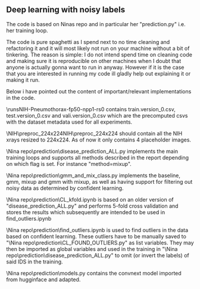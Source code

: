 ## Deep learning with noisy labels

The code is based on Ninas repo and in particular her "prediction.py" i.e. her training loop.

The code is pure spaghetti as I spend next to no time cleaning and refactoring it and it will most likely 
not run on your machine without a bit of tinkering. The reason is simple: I do not intend spend time on cleaning code and making sure it is reproducible on other machines when I 
doubt that anyone is actually gonna want to run in anyway. However if it is the case that you are interested
in running my code ill gladly help out explaining it or making it run.

Below i have pointed out the content of important/relevant implementations in the code.

\runsNIH-Pneumothorax-fp50-npp1-rs0 contains train.version_0.csv, test.version_0.csv and vali.version_0.csv
which are the precomputed csvs with the dataset metadata used for all experiments.

\NIH\preproc_224x224NIH\preproc_224x224 should contain all the NIH xrays resized to 224x224. As of now it
only contains 4 placeholder images.

\Nina repo\prediction\disease_prediction_ALL.py implements the main training loops and supports all
methods described in the report depending on which flag is set. For instance "method=mixup".

\Nina repo\prediction\gmm_and_mix_class.py implements the baseline, gmm, mixup and gmm with mixup, as well as
having support for filtering out noisy data as determined by confident learning.

\Nina repo\prediction\CL_kfold.ipynb is based on an older version of "disease_prediction_ALL.py" and 
performs 5-fold cross validation and stores the results which subsequently are intended to be used in 
find_outliers.ipynb

\Nina repo\prediction\find_outliers.ipynb is used to find outliers in the data based on confident learning.
These outliers have to be manually saved to "\Nina repo\prediction\CL_FOUND_OUTLIERS.py" as 
list variables. They may then 
be imported as global variables and used in the training in "\Nina repo\prediction\disease_prediction_ALL.py"
to omit (or invert the labels) of said IDS in the training.

\Nina repo\prediction\models.py contains the convnext model imported from hugginface and adapted.









